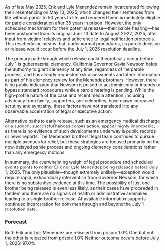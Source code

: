 As of late May 2025, Erik and Lyle Menendez remain incarcerated following their resentencing on May 13, 2025, which changed their sentences from life without parole to 50 years to life and rendered them immediately eligible for parole consideration after 35 years in prison. However, the only scheduled mechanism for their potential release—their parole hearing—has been postponed from its original June 13 date to August 21-22, 2025, after input from victims’ relatives and adherence to legal notification protocols. This rescheduling means that, under normal procedures, no parole decision or release would occur before the July 1, 2025 resolution deadline.

The primary path through which release could theoretically occur before July 1 is gubernatorial clemency. California Governor Gavin Newsom holds the authority to grant clemency at any time, regardless of the parole process, and has already requested risk assessments and other information as part of his clemency review for the Menendez brothers. However, there is no public indication that Newsom is poised to act imminently or intends to bypass standard procedures while a parole hearing is pending. While the high-profile nature of the case and recent media attention, including advocacy from family, supporters, and celebrities, have drawn increased scrutiny and sympathy, these factors have not translated into any observable acceleration of legal or executive action.

Alternative paths to early release, such as an emergency medical discharge or a sudden, successful habeas corpus action, appear highly improbable, as there is no evidence of such developments underway in public records or news reports. The Menendez brothers’ legal team continues to pursue multiple avenues for relief, but these strategies are focused primarily on the now-delayed parole process and ongoing clemency considerations rather than any emergency motions.

In summary, the overwhelming weight of legal procedure and scheduled events points to neither Erik nor Lyle Menendez being released before July 1, 2025. The only plausible—though extremely unlikely—exception would require rapid, extraordinary intervention from Governor Newsom, for which there is no substantive evidence at this time. The possibility of just one brother being released is even less likely, as their cases have proceeded in tandem and there are no signals of health or administrative anomalies leading to a single-brother release. All available information supports continued incarceration for both men through and beyond the July 1 resolution date.

### Forecast

Both Erik and Lyle Menendez are released from prison: 1.0%
One but not the other is released from prison: 1.0%
Neither outcome occurs before July 1, 2025: 97.0%